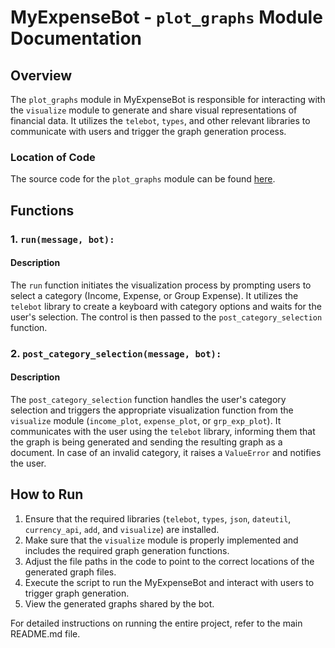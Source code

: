 # MyExpenseBot - `plot_graphs` Module Documentation

## Overview

The `plot_graphs` module in MyExpenseBot is responsible for interacting with the `visualize` module to generate and share visual representations of financial data. It utilizes the `telebot`, `types`, and other relevant libraries to communicate with users and trigger the graph generation process.

### Location of Code

The source code for the `plot_graphs` module can be found [here](path/to/plot_graphs.py).

## Functions

### 1. `run(message, bot):`

#### Description

The `run` function initiates the visualization process by prompting users to select a category (Income, Expense, or Group Expense). It utilizes the `telebot` library to create a keyboard with category options and waits for the user's selection. The control is then passed to the `post_category_selection` function.

### 2. `post_category_selection(message, bot):`

#### Description

The `post_category_selection` function handles the user's category selection and triggers the appropriate visualization function from the `visualize` module (`income_plot`, `expense_plot`, or `grp_exp_plot`). It communicates with the user using the `telebot` library, informing them that the graph is being generated and sending the resulting graph as a document. In case of an invalid category, it raises a `ValueError` and notifies the user.

## How to Run

1. Ensure that the required libraries (`telebot`, `types`, `json`, `dateutil`, `currency_api`, `add`, and `visualize`) are installed.
2. Make sure that the `visualize` module is properly implemented and includes the required graph generation functions.
3. Adjust the file paths in the code to point to the correct locations of the generated graph files.
4. Execute the script to run the MyExpenseBot and interact with users to trigger graph generation.
5. View the generated graphs shared by the bot.

For detailed instructions on running the entire project, refer to the main README.md file.
